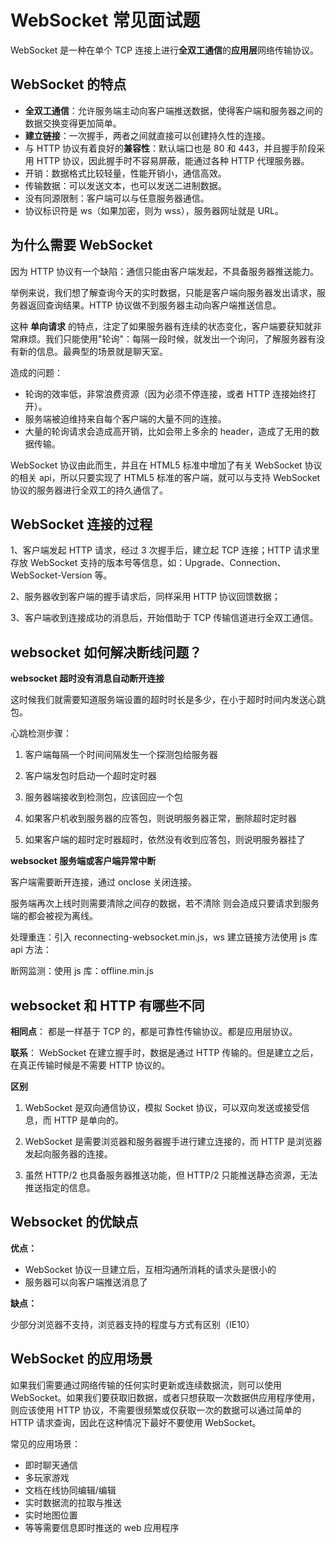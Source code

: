 # WebSocket 常见面试题

WebSocket 是一种在单个 TCP 连接上进行**全双工通信**的**应用层**网络传输协议。

## WebSocket 的特点

- **全双工通信**：允许服务端主动向客户端推送数据，使得客户端和服务器之间的数据交换变得更加简单。
- **建立链接**：一次握手，两者之间就直接可以创建持久性的连接。
- 与 HTTP 协议有着良好的**兼容性**：默认端口也是 80 和 443，并且握手阶段采用 HTTP 协议，因此握手时不容易屏蔽，能通过各种 HTTP 代理服务器。
- 开销：数据格式比较轻量，性能开销小，通信高效。
- 传输数据：可以发送文本，也可以发送二进制数据。
- 没有同源限制：客户端可以与任意服务器通信。
- 协议标识符是 ws（如果加密，则为 wss），服务器网址就是 URL。

## 为什么需要 WebSocket

因为 HTTP 协议有一个缺陷：通信只能由客户端发起，不具备服务器推送能力。

举例来说，我们想了解查询今天的实时数据，只能是客户端向服务器发出请求，服务器返回查询结果。HTTP 协议做不到服务器主动向客户端推送信息。

这种 **单向请求** 的特点，注定了如果服务器有连续的状态变化，客户端要获知就非常麻烦。我们只能使用"轮询"：每隔一段时候，就发出一个询问，了解服务器有没有新的信息。最典型的场景就是聊天室。

造成的问题：

- 轮询的效率低，非常浪费资源（因为必须不停连接，或者 HTTP 连接始终打开）。
- 服务端被迫维持来自每个客户端的大量不同的连接。
- 大量的轮询请求会造成高开销，比如会带上多余的 header，造成了无用的数据传输。

WebSocket 协议由此而生，并且在 HTML5 标准中增加了有关 WebSocket 协议的相关 api，所以只要实现了 HTML5 标准的客户端，就可以与支持 WebSocket 协议的服务器进行全双工的持久通信了。

## WebSocket 连接的过程

1、客户端发起 HTTP 请求，经过 3 次握手后，建立起 TCP 连接；HTTP 请求里存放 WebSocket 支持的版本号等信息，如：Upgrade、Connection、WebSocket-Version 等。

2、服务器收到客户端的握手请求后，同样采用 HTTP 协议回馈数据；

3、客户端收到连接成功的消息后，开始借助于 TCP 传输信道进行全双工通信。

## websocket 如何解决断线问题？

**websocket 超时没有消息自动断开连接**

这时候我们就需要知道服务端设置的超时时长是多少，在小于超时时间内发送心跳包。

心跳检测步骤：

1. 客户端每隔一个时间间隔发生一个探测包给服务器

2. 客户端发包时启动一个超时定时器

3. 服务器端接收到检测包，应该回应一个包

4. 如果客户机收到服务器的应答包，则说明服务器正常，删除超时定时器

5. 如果客户端的超时定时器超时，依然没有收到应答包，则说明服务器挂了

**websocket 服务端或客户端异常中断**

客户端需要断开连接，通过 onclose 关闭连接。

服务端再次上线时则需要清除之间存的数据，若不清除 则会造成只要请求到服务端的都会被视为离线。

处理重连：引入 reconnecting-websocket.min.js，ws 建立链接方法使用 js 库 api 方法：

断网监测：使用 js 库：offline.min.js

## websocket 和 HTTP 有哪些不同

**相同点**： 都是一样基于 TCP 的，都是可靠性传输协议。都是应用层协议。

**联系**： WebSocket 在建立握手时，数据是通过 HTTP 传输的。但是建立之后，在真正传输时候是不需要 HTTP 协议的。

**区别**

1. WebSocket 是双向通信协议，模拟 Socket 协议，可以双向发送或接受信息，而 HTTP 是单向的。

2. WebSocket 是需要浏览器和服务器握手进行建立连接的，而 HTTP 是浏览器发起向服务器的连接。

3. 虽然 HTTP/2 也具备服务器推送功能，但 HTTP/2 只能推送静态资源，无法推送指定的信息。

## Websocket 的优缺点

**优点：**

- WebSocket 协议一旦建立后，互相沟通所消耗的请求头是很小的
- 服务器可以向客户端推送消息了

**缺点：**

少部分浏览器不支持，浏览器支持的程度与方式有区别（IE10）

## WebSocket 的应用场景

如果我们需要通过网络传输的任何实时更新或连续数据流，则可以使用 WebSocket。如果我们要获取旧数据，或者只想获取一次数据供应用程序使用，则应该使用 HTTP 协议，不需要很频繁或仅获取一次的数据可以通过简单的 HTTP 请求查询，因此在这种情况下最好不要使用 WebSocket。

常见的应用场景：

- 即时聊天通信
- 多玩家游戏
- 文档在线协同编辑/编辑
- 实时数据流的拉取与推送
- 实时地图位置
- 等等需要信息即时推送的 web 应用程序
